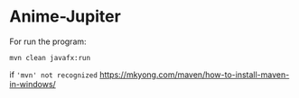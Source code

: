 # Anime-Jupiter

For run the program: 
```
mvn clean javafx:run
```

if ```'mvn' not recognized``` 
https://mkyong.com/maven/how-to-install-maven-in-windows/
